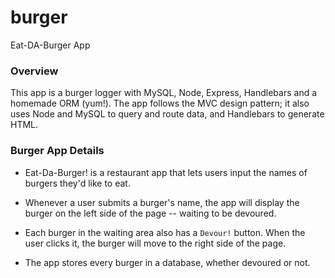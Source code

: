 # burger
Eat-DA-Burger App

### Overview

This app is a burger logger with MySQL, Node, Express, Handlebars and a homemade ORM (yum!). The app follows the MVC design pattern; it also uses Node and MySQL to query and route data, and Handlebars to generate HTML.

### Burger App Details

* Eat-Da-Burger! is a restaurant app that lets users input the names of burgers they'd like to eat.

* Whenever a user submits a burger's name, the app will display the burger on the left side of the page -- waiting to be devoured.

* Each burger in the waiting area also has a `Devour!` button. When the user clicks it, the burger will move to the right side of the page.

* The app stores every burger in a database, whether devoured or not.

